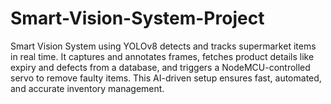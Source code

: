 # Smart-Vision-System-Project
Smart Vision System using YOLOv8 detects and tracks supermarket items in real time. It captures and annotates frames, fetches product details like expiry and defects from a database, and triggers a NodeMCU-controlled servo to remove faulty items. This AI-driven setup ensures fast, automated, and accurate inventory management.
